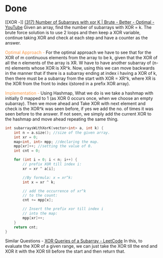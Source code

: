 # Done
[[XOR -]]
[(317) Number of Subarrays with xor K | Brute - Better - Optimal - YouTube](https://www.youtube.com/watch?v=eZr-6p0B7ME)
Given an array, find the number of subarrays with XOR  = k.
The brute force solution is to use 2 loops and then keep a XOR variable, continue taking XOR and check at each step and have a counter as the answer.

<font color="#f79646">Optimal Approach -</font> 
For the optimal approach we have to see that for the XOR of m continuous elements from the array to be k, given that the XOR of all the n elements of the array is XR.
W have to have another subarray of (n-m) elements whose XOR is XR^k. 
Now, using this we can move backwards in the manner that if there is a subarray ending at index i having a XOR of k, then there must be a subarray from the start with XOR = XR^k, where XR is the XOR from the front to index i(stored in a prefix XOR array).

<font color="#f79646">Implementation - </font>
Using Hashmap, 
What we do is we take a hashmap with initially 0 mapped to 1 (as XOR 0 occurs once, when we choose an empty subarray). 
Then we move ahead and Take XOR with next element and check is the XOR^k was seen before, if yes we add the no. of times it was seen before to the answer. If not seen, we simply add the current XOR to the hashmap and move ahead repeating the same thing.
```C++
int subarraysWithXorK(vector<int> a, int k) {
    int n = a.size(); //size of the given array.
    int xr = 0;
    map<int, int> mpp; //declaring the map.
    mpp[xr]++; //setting the value of 0.
    int cnt = 0;

    for (int i = 0; i < n; i++) {
        // prefix XOR till index i:
        xr = xr ^ a[i];

        //By formula: x = xr^k:
        int x = xr ^ k;

        // add the occurrence of xr^k
        // to the count:
        cnt += mpp[x];

        // Insert the prefix xor till index i
        // into the map:
        mpp[xr]++;
    }
    return cnt;
}
```

Similar Questions - 
[XOR Queries of a Subarray - LeetCode](https://leetcode.com/problems/xor-queries-of-a-subarray/description/)
In this, to evaluate the XOR of a given range, we can just take the XOR till the end and XOR it with the XOR till before the start and then return that.
